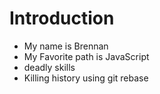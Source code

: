Introduction
============
* My name is Brennan
* My Favorite path is JavaScript
* deadly skills
* Killing history using git rebase
